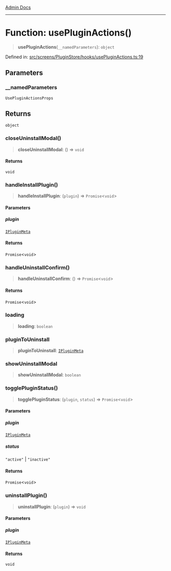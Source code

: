 [Admin Docs](/)

---

# Function: usePluginActions()

> **usePluginActions**(`__namedParameters`): `object`

Defined in: [src/screens/PluginStore/hooks/usePluginActions.ts:19](https://github.com/PalisadoesFoundation/talawa-admin/blob/main/src/screens/PluginStore/hooks/usePluginActions.ts#L19)

## Parameters

### \_\_namedParameters

`UsePluginActionsProps`

## Returns

`object`

### closeUninstallModal()

> **closeUninstallModal**: () => `void`

#### Returns

`void`

### handleInstallPlugin()

> **handleInstallPlugin**: (`plugin`) => `Promise`\<`void`\>

#### Parameters

##### plugin

[`IPluginMeta`](../../../../../plugin/types/interfaces/IPluginMeta.md)

#### Returns

`Promise`\<`void`\>

### handleUninstallConfirm()

> **handleUninstallConfirm**: () => `Promise`\<`void`\>

#### Returns

`Promise`\<`void`\>

### loading

> **loading**: `boolean`

### pluginToUninstall

> **pluginToUninstall**: [`IPluginMeta`](../../../../../plugin/types/interfaces/IPluginMeta.md)

### showUninstallModal

> **showUninstallModal**: `boolean`

### togglePluginStatus()

> **togglePluginStatus**: (`plugin`, `status`) => `Promise`\<`void`\>

#### Parameters

##### plugin

[`IPluginMeta`](../../../../../plugin/types/interfaces/IPluginMeta.md)

##### status

`"active"` | `"inactive"`

#### Returns

`Promise`\<`void`\>

### uninstallPlugin()

> **uninstallPlugin**: (`plugin`) => `void`

#### Parameters

##### plugin

[`IPluginMeta`](../../../../../plugin/types/interfaces/IPluginMeta.md)

#### Returns

`void`

